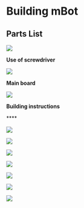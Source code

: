 # Building mBot

## Parts List

![](../../../.gitbook/assets/0%20%285%29.png)

**Use of screwdriver**

![](../../../.gitbook/assets/1%20%2826%29.png)

**Main board**

![](../../../.gitbook/assets/2%20%2816%29.png)

**Building instructions**

\*\*\*\*

![](../../../.gitbook/assets/3%20%285%29.png)

![](../../../.gitbook/assets/4%20%2813%29.png)

![](../../../.gitbook/assets/5%20%2813%29.png)

![](../../../.gitbook/assets/6%20%2810%29.png)

![](../../../.gitbook/assets/7%20%285%29.png)

![](../../../.gitbook/assets/8%20%286%29.png)

![](../../../.gitbook/assets/9%20%285%29.png)

